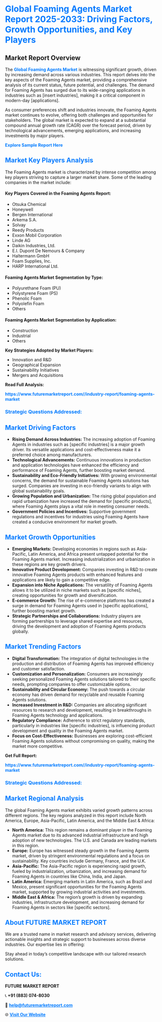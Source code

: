 <h1 style="color: #007BFF;">Global Foaming Agents Market Report 2025-2033: Driving Factors, Growth Opportunities, and Key Players</h1>

<section id="overview">
<h2>Market Report Overview</h2>
<p>The <a href="https://www.futuremarketreport.com//industry-report/foaming-agents-market" style="color: #007BFF; text-decoration: none;"><strong>Global Foaming Agents Market</strong></a> is witnessing significant growth, driven by increasing demand across various industries. This report delves into the key aspects of the Foaming Agents market, providing a comprehensive analysis of its current status, future potential, and challenges. The demand for Foaming Agents has surged due to its wide-ranging applications in industries such as [insert industries], making it a critical component in modern-day [applications].</p>
<p>As consumer preferences shift and industries innovate, the Foaming Agents market continues to evolve, offering both challenges and opportunities for stakeholders. The global market is expected to expand at a substantial compound annual growth rate (CAGR) over the forecast period, driven by technological advancements, emerging applications, and increasing investments by major players.</p>
</section>

<section id="overview">
<p><a href="https://www.futuremarketreport.com//request-sample/reportId=58797" style="color: #007BFF; text-decoration: none;"><strong>Explore Sample Report Here</strong></a></p>
</section>

<section id="key-players">
<h2 style="color: #007BFF;">Market Key Players Analysis</h2>
<p>The Foaming Agents market is characterized by intense competition among key players striving to capture a larger market share. Some of the leading companies in the market include:</p>
<h4>Key Players Covered in the Foaming Agents Report:</h4>
<ul><li>Otsuka Chemical</li><li>Honeywell</li><li>Bergen International</li><li>Arkema S.A.</li><li>Solvay</li><li>Reedy Products</li><li>Exxon Mobil Corporation</li><li>Linde AG</li><li>Daikin Industries, Ltd.</li><li>E.I. Dupont De Nemours &amp; Company</li><li>Haltermann GmbH</li><li>Foam Supplies, Inc.</li><li>HARP International Ltd.</li></ul>
<h4>Foaming Agents Market Segmentation by Type:</h4>
<ul><li>Polyurethane Foam (PU)</li><li>Polystyrene Foam (PS)</li><li>Phenolic Foam</li><li>Polyolefin Foam</li><li>Others</li></ul>

<h4>Foaming Agents Market Segmentation by Application:</h4>
<ul><li>Construction</li><li>Industrial</li><li>Others</li></ul>
<p><strong>Key Strategies Adopted by Market Players:</strong></p>
<ul>
<li>Innovation and R&D</li>
<li>Geographical Expansion</li>
<li>Sustainability Initiatives</li>
<li>Mergers and Acquisitions</li>
</ul>
</section>

<section>
<p><strong>Read Full Analysis: </strong></p><a href="https://www.futuremarketreport.com//industry-report/foaming-agents-market" style="color: #007BFF; text-decoration: none;"><strong>https://www.futuremarketreport.com//industry-report/foaming-agents-market</strong></a>
<h3 style="color: #007BFF;">Strategic Questions Addressed:</h3>
</section>

<section id="driving-factors">
<h2 style="color: #007BFF;">Market Driving Factors</h2>
<ul>
<li><strong>Rising Demand Across Industries:</strong> The increasing adoption of Foaming Agents in industries such as [specific industries] is a major growth driver. Its versatile applications and cost-effectiveness make it a preferred choice among manufacturers.</li>
<li><strong>Technological Advancements:</strong> Continuous innovations in production and application technologies have enhanced the efficiency and performance of Foaming Agents, further boosting market demand.</li>
<li><strong>Sustainability and Eco-Friendly Initiatives:</strong> With growing environmental concerns, the demand for sustainable Foaming Agents solutions has surged. Companies are investing in eco-friendly variants to align with global sustainability goals.</li>
<li><strong>Growing Population and Urbanization:</strong> The rising global population and rapid urbanization have increased the demand for [specific products], where Foaming Agents plays a vital role in meeting consumer needs.</li>
<li><strong>Government Policies and Incentives:</strong> Supportive government regulations and incentives for industries using Foaming Agents have created a conducive environment for market growth.</li>
</ul>
</section>

<section id="growth-opportunities">
<h2 style="color: #007BFF;">Market Growth Opportunities</h2>
<ul>
<li><strong>Emerging Markets:</strong> Developing economies in regions such as Asia-Pacific, Latin America, and Africa present untapped potential for the Foaming Agents market. Increasing industrialization and urbanization in these regions are key growth drivers.</li>
<li><strong>Innovative Product Development:</strong> Companies investing in R&D to create innovative Foaming Agents products with enhanced features and applications are likely to gain a competitive edge.</li>
<li><strong>Expansion into Niche Applications:</strong> The versatility of Foaming Agents allows it to be utilized in niche markets such as [specific niches], creating opportunities for growth and diversification.</li>
<li><strong>E-commerce Growth:</strong> The rise of e-commerce platforms has created a surge in demand for Foaming Agents used in [specific applications], further boosting market growth.</li>
<li><strong>Strategic Partnerships and Collaborations:</strong> Industry players are forming partnerships to leverage shared expertise and resources, driving the development and adoption of Foaming Agents products globally.</li>
</ul>
</section>

<section id="trending-factors">
<h2 style="color: #007BFF;">Market Trending Factors</h2>
<ul>
<li><strong>Digital Transformation:</strong> The integration of digital technologies in the production and distribution of Foaming Agents has improved efficiency and customer satisfaction.</li>
<li><strong>Customization and Personalization:</strong> Consumers are increasingly seeking personalized Foaming Agents solutions tailored to their specific needs, prompting companies to offer customizable options.</li>
<li><strong>Sustainability and Circular Economy:</strong> The push towards a circular economy has driven demand for recyclable and reusable Foaming Agents solutions.</li>
<li><strong>Increased Investment in R&D:</strong> Companies are allocating significant resources to research and development, resulting in breakthroughs in Foaming Agents technology and applications.</li>
<li><strong>Regulatory Compliance:</strong> Adherence to strict regulatory standards, particularly in industries like [specific industries], is influencing product development and quality in the Foaming Agents market.</li>
<li><strong>Focus on Cost-Effectiveness:</strong> Businesses are exploring cost-efficient Foaming Agents solutions without compromising on quality, making the market more competitive.</li>
</ul>
</section>

<section>
<p><strong>Get Full Report: </strong></p><a href="https://www.futuremarketreport.com//industry-report/foaming-agents-market" style="color: #007BFF; text-decoration: none;"><strong>https://www.futuremarketreport.com//industry-report/foaming-agents-market</strong></a>
<h3 style="color: #007BFF;">Strategic Questions Addressed:</h3>
</section>


<section id="regional-analysis">
<h2 style="color: #007BFF;">Market Regional Analysis</h2>
<p>The global Foaming Agents market exhibits varied growth patterns across different regions. The key regions analyzed in this report include North America, Europe, Asia-Pacific, Latin America, and the Middle East & Africa:</p>
<ul>
<li><strong>North America:</strong> This region remains a dominant player in the Foaming Agents market due to its advanced industrial infrastructure and high adoption of new technologies. The U.S. and Canada are leading markets in this region.</li>
<li><strong>Europe:</strong> Europe has witnessed steady growth in the Foaming Agents market, driven by stringent environmental regulations and a focus on sustainability. Key countries include Germany, France, and the U.K.</li>
<li><strong>Asia-Pacific:</strong> The Asia-Pacific region is experiencing rapid growth, fueled by industrialization, urbanization, and increasing demand for Foaming Agents in countries like China, India, and Japan.</li>
<li><strong>Latin America:</strong> Emerging markets in Latin America, such as Brazil and Mexico, present significant opportunities for the Foaming Agents market, supported by growing industrial activities and investments.</li>
<li><strong>Middle East & Africa:</strong> The region’s growth is driven by expanding industries, infrastructure development, and increasing demand for Foaming Agents in sectors like [specific sectors].</li>
</ul>
</section>

<footer>
<h2 style="color: #007BFF;">About FUTURE MARKET REPORT</h2>
<p>We are a trusted name in market research and advisory services, delivering actionable insights and strategic support to businesses across diverse industries. Our expertise lies in offering:</p>

<p>Stay ahead in today’s competitive landscape with our tailored research solutions.</p>

<h2 style="color: #007BFF;">Contact Us:</h2>
<p><strong>FUTURE MARKET REPORT</strong></p>
<p>📞 <strong>+91 (883) 074-8030</strong></p>
<p>📧 <strong><a href="mailto:help@futuremarketreport.com" style="color: #007BFF;">help@futuremarketreport.com</a></strong></p>
<p>🌐 <strong><a href="https://www.futuremarketreport.com/" style="color: #007BFF;">Visit Our Website</a></strong></p>
</footer>
